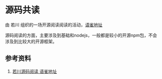 # 源码共读
由 若川 组织的一场开源阅读阅读的活动，[语雀地址](https://www.yuque.com/ruochuan12)

源码阅读的方面，主要涉及到基础和nodejs，一般都是较小的开源npm包，不会涉及到比较大的开源框架。
## 参考资料
1. [若川源码阅读 语雀地址](https://www.yuque.com/ruochuan12)